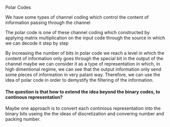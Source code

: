 Polar Codes

We have some types of channel coding which control the content of information passing through the channel

The polar code is one of these channel coding which constructed by applying matrix multiplication on the input code through the source in which we can decode it step by step

By  increasing the number of bits in polar code we reach a level in which the content of information only goes through the special bit in the output of the channel maybe we can consider it as a type of representation in which, in high dimentional regime, we can see that the output information only send some pieces of information in very patant way. Therefore, we can use the idea of polar code in order to demystify the filtering of the information.



#### The question is that how to extend the idea beyond the binary codes, to continous representation?
Maybe one approach is to convert each continious representation into the binary bits useing the the ideas of discretization and convering number and packing number. 
